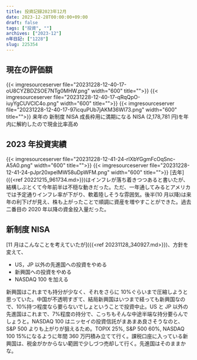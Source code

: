 ```yaml
---
title: 投資記録2023年12月
date: 2023-12-28T00:00:00+09:00
draft: false
tags: ["投資", ""]
archives: ["2023-12"]
n年日記: ["1228"]
slug: 225354
---
```


## 現在の評価額

{{< imgresourceserver file="20231228-12-40-17-oU8CYZBDZSOE7NTg0MHW.png" width="600" title="">}}
{{< imgresourceserver file="20231228-12-40-17-qRqQpO-iuyYgCUVClC4o.png" width="600" title="">}}
{{< imgresourceserver file="20231228-12-40-17-97icquPUb7jAKM36Wl73.png" width="600" title="">}}
来年の 新制度 NISA 成長枠用に満期になる NISA (2,178,781 円)を年内に解約したので現金比率高め

## 2023 年投資実績

{{< imgresourceserver file="20231228-12-41-24-rIXbYGgmFcOqSnc-A5A0.png" width="600" title="">}}
{{< imgresourceserver file="20231228-12-41-24-pJpr20xpeIMW58uDpWFM.png" width="600" title="">}}
[去年]({{<ref 20221215_961734.md>}})はインフレが落ち着きつつあると書いたが、結構しぶとくて今年前半は不穏な動きだった。ただ、一年通してみるとアメリカでは予定通りインフレ率が下がり、軟着陸しそうな雰囲気。後半(10 月以降)は来年の利下げが見え、株も上がったことで順調に資産を増やすことができた。過去二番目の 2020 年以降の資金投入量だった。

## 新制度 NISA

[11 月はこんなことを考えていたが]({{<ref 20231128_340927.md>}})、方針を変えて、

- US，JP 以外の先進国への投資をやめる
- 新興国への投資をやめる
- NASDAQ 100 を加える

新興国はこれまでも持分が少なく、それをさらに 10%ぐらいまで圧縮しようと思っていた。中国が不透明すぎて、結局新興国はいつまで経っても新興国なので、10%持つ程度なら要らないでしょということで投資中止。US と JP 以外の先進国はこれまで、7%程度の持分で、こっちもそんな中途半端な持分要らんでしょうと。NASDAQ 100 はニッセイの投資信託がまあまあ良さそうなのと、S&P 500 よりも上がりが狙えるため。TOPIX 25%, S&P 500 60%, NASDAQ 100 15%になるように年間 360 万円積み立てて行く。課税口座に入っている新興国は、税金がかからない範囲で少しづつ売却して行く。先進国はそのままかな。
